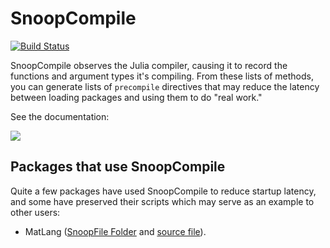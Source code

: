 # SnoopCompile

[![Build Status](https://travis-ci.org/timholy/SnoopCompile.jl.svg?branch=master)](https://travis-ci.org/timholy/SnoopCompile.jl)

SnoopCompile observes the Julia compiler, causing it to record the
functions and argument types it's compiling.  From these lists of methods,
you can generate lists of `precompile` directives that may reduce the latency between
loading packages and using them to do "real work."

See the documentation:

[![](https://img.shields.io/badge/docs-stable-blue.svg)](https://timholy.github.io/SnoopCompile.jl/stable)

## Packages that use SnoopCompile

Quite a few packages have used SnoopCompile to reduce startup latency, and some have preserved their scripts which may serve as an example to other users:

- MatLang ([SnoopFile Folder](https://github.com/juliamatlab/MatLang/tree/master/deps/SnoopCompile) and [source file](https://github.com/juliamatlab/MatLang/blob/85640e269e902b6fb68ad254f0b939e1ffb47e7d/src/MatLang.jl#L26)).
